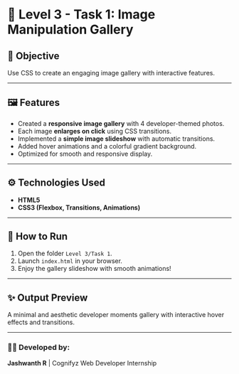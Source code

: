 # 🎨 Level 3 - Task 1: Image Manipulation Gallery

## 🧠 Objective
Use CSS to create an engaging image gallery with interactive features.

---

## 🖼️ Features
- Created a **responsive image gallery** with 4 developer-themed photos.
- Each image **enlarges on click** using CSS transitions.
- Implemented a **simple image slideshow** with automatic transitions.
- Added hover animations and a colorful gradient background.
- Optimized for smooth and responsive display.

---

## ⚙️ Technologies Used
- **HTML5**
- **CSS3 (Flexbox, Transitions, Animations)**

---

## 🚀 How to Run
1. Open the folder `Level 3/Task 1`.
2. Launch `index.html` in your browser.
3. Enjoy the gallery slideshow with smooth animations!

---

## ✨ Output Preview
A minimal and aesthetic developer moments gallery with interactive hover effects and transitions.

---

### 🧑‍💻 Developed by:
**Jashwanth R** | Cognifyz Web Developer Internship

